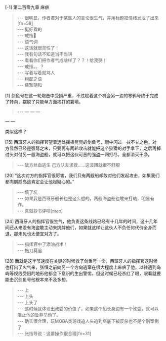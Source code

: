 
[-1] 第二百零九章 麻痹
>--- 很明显，作者君对于某些人的言论很生气，并用标题把情绪发泄了出来[fn=58]<br>
>--- 挺好看的<br>
>--- 戒指💍<br>
>--- 语气词<br>
>--- 这话就很灵性了！<br>
>--- 我有句话不知道当不当讲<br>
>--- 看看你们把作者气成啥样了？？！给我哭！<br>
>--- 戒指。。？<br>
>--- 写着写着就骂人<br>
>--- 粗鄙之语<br>
>--- 儒雅随和<br>

[1] 剑鱼号在这一轮炮击中受损严重，不过趁着这个机会另一边的寒鸦号终于完成了转向，摆脱了只能单方面挨打的窘境。
>--- —  —  —

  —   —

类似这样？<br>

[15] 西班牙人的指挥官望着远处摇摇晃晃的剑鱼号，眼中闪过一抹不甘之色，对方显然已经是强弩之末，只要再有两轮攻击就能把这个狡猾的对手拿下，之后再掉过头对付另一艘海盗船，就可以把这伙可恶的强盗一网打尽，全都消灭干净。
>--- 敌方丝血逃生  己方队友求救……这波团就很不舒服<br>

[20] “这次对方的指挥官很厉害，我们只有两艘船却敢对他们发起攻击，如果我们都向鹦鹉岛逃肯定会让他起疑心的。”
>--- 填了坑<br>
>--- 如果我是西班牙船长也是这么想的，两艘海盗船也敢来打劫，明显有诈。<br>
>--- 真就抄书评呗(ಡωಡ)<br>

[24] 西班牙人的指挥官很生气，他负责这条线路已经有十几年的时间，这十几年间还从来没有海盗敢主动来挑衅他们，如果就这样让这伙人不负任何代价全身而退，那未免也太便宜对方了。
>--- 指挥官中了添油战术！<br>
>--- 拖刀莫追<br>

[28] 而就是这半节速度在关键的时候救了剑鱼号一命，西班牙人的指挥官这时候也打出了火气来，张恒之前向另一个方向逃窜在很大程度上麻痹了他，以往遇到岛屿等视线受阻的地形他都会下意识的生出警惕，但这时候已经杀红了眼，眼看就要能击沉剑鱼号他根本来不及多想。
>--- 上<br>
>--- 上头<br>
>--- 上头了<br>
>--- 这时候就体现出政委的价值了，如果这个船长身边有一个政委，就可以阻止他的鲁莽举动了。<br>
>--- 确实很合理，玩MOBA类游戏追人头追到塔底下被反杀也不是个别案例了<br>
>--- 张指导说：这番操作很合理[fn=31]<br>
